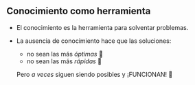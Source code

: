 ## Conocimiento como herramienta

- El conocimiento es la herramienta para solventar problemas.
- La ausencia de conocimiento hace que las soluciones:
  - no sean las más *óptimas* 🛴
  - no sean las más *rápidas* 🐌

  Pero _a veces_ siguen siendo posibles y ¡FUNCIONAN! 🙌